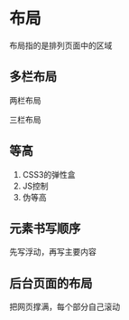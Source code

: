 # 布局
布局指的是排列页面中的区域

## 多栏布局

两栏布局

三栏布局

## 等高

1. CSS3的弹性盒
2. JS控制
3. 伪等高

## 元素书写顺序
先写浮动，再写主要内容


## 后台页面的布局
把网页撑满，每个部分自己滚动


